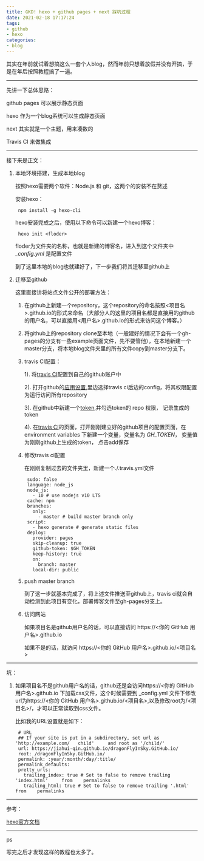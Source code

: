 ```yaml
---
title: GKD! hexo + github pages + next 踩坑过程
date: 2021-02-18 17:17:24
tags:
- github
- hexo
categories:
- blog
---
```


其实在年前就试着想搞这么一套个人blog，然而年前只想着放假并没有开搞，于是在年后按照教程搞了一遍。

----
先讲一下总体思路：

github pages 可以展示静态页面

hexo 作为一个blog系统可以生成静态页面

next 其实就是一个主题，用来凑数的

Travis CI 来做集成

-----

接下来是正文：

1. 本地环境搭建，生成本地blog

    按照hexo需要两个软件：Node.js 和 git，这两个的安装不在赘述

    安装hexo：

        npm install -g hexo-cli 

    hexo安装完成之后，使用以下命令可以新建一个hexo博客：

        hexo init <floder>

    floder为文件夹的名称，也就是新建的博客名，进入到这个文件夹中 *_config.yml* 是配置文件

    到了这里本地的blog也就建好了，下一步我们将其迁移至github上

2. 迁移至github

    这里直接讲将站点文件公开的部署方法：

    1. 在github上新建一个repository，这个repository的命名按照<项目名>.github.io的形式来命名（大部分人的这里的项目名都是直接用的github的用户名，可以直接用<用户名>.github.io的形式来访问这个博客。）

    2. 将github上的repository clone至本地（一般建好的情况下会有一个gh-pages的分支有一些example页面文件，先不要管他），在本地新建一个master分支，将本地blog文件夹里的所有文件copy到master分支下。

    3. travis CI配置：
    
        1). 将[travis CI](https://github.com/marketplace/travis-ci)配置到自己的github账户中

        2). 打开github的[应用设置](https://github.com/settings/installations),里边选择travis ci后边的config，将其权限配置为运行访问所有repository

        3). 在github中新建一个[token](https://github.com/settings/tokens),并勾选token的 repo 权限， 记录生成的token

        4). 在[travis CI]()的页面，打开刚刚建立好的github项目的配置页面，在environment variables 下新建一个变量，变量名为 *GH_TOKEN*， 变量值为刚刚github上生成的token， 点击add保存

    4. 修改travis ci配置

        在刚刚复制过去的文件夹里，新建一个./.travis.yml文件

            sudo: false
            language: node_js
            node_js:
              - 10 # use nodejs v10 LTS
            cache: npm
            branches:
              only:
                - master # build master branch only
            script:
              - hexo generate # generate static files
            deploy:
              provider: pages
              skip-cleanup: true
              github-token: $GH_TOKEN
              keep-history: true
              on:
                branch: master
              local-dir: public
    5. push master branch

        到了这一步就基本完成了，将上述文件推送至github上，travis ci就会自动检测到此项目有变化，部署博客文件至gh-pages分支上。

    6. 访问网站

        如果项目名是github用户名的话，可以直接访问 https://<你的 GitHub 用户名>.github.io

        如果不是的话，就访问 https://<你的 GitHub 用户名>.github.io/<项目名>

-----

坑：

1. 如果项目名不是github用户名的话，github还是会访问https://<你的 GitHub 用户名>.github.io 下加载css文件，这个时候需要到 _config.yml 文件下修改url为https://<你的 GitHub 用户名>.github.io/<项目名>,以及修改root为/<项目名>/，才可以正常读取到css文件。

    比如我的URL设置就是如下：

        # URL
        ## If your site is put in a subdirectory, set url as 'http://example.com/   child'     and root as '/child/'
        url: https://jiahui-qin.github.io/dragonFlyInSky.GitHub.io/
        root: /dragonFlyInSky.GitHub.io/
        permalink: :year/:month/:day/:title/
        permalink_defaults:
        pretty_urls:
          trailing_index: true # Set to false to remove trailing 'index.html'     from    permalinks
          trailing_html: true # Set to false to remove trailing '.html' from    permalinks


----

参考：

[hexo官方文档](https://hexo.io/zh-cn/docs/)

----
ps

写完之后才发现这样的教程也太多了。
